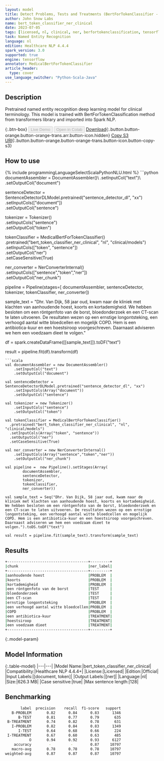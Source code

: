 ```yaml
---
layout: model
title: Detect Problems, Tests and Treatments (BertForTokenClassifier - Dutch)
author: John Snow Labs
name: bert_token_classifier_ner_clinical
date: 2023-07-05
tags: [licensed, nl, clinical, ner, berfortokenclassification, tensorflow]
task: Named Entity Recognition
language: nl
edition: Healthcare NLP 4.4.4
spark_version: 3.0
supported: true
engine: tensorflow
annotator: MedicalBertForTokenClassifier
article_header:
  type: cover
use_language_switcher: "Python-Scala-Java"
---
```


## Description

Pretrained named entity recognition deep learning model for clinical terminology. This model is trained with BertForTokenClassification method from transformers library and imported into Spark NLP.

{:.btn-box}
<button class="button button-orange" disabled>Live Demo</button>
<button class="button button-orange" disabled>Open in Colab</button>
[Download](https://s3.amazonaws.com/auxdata.johnsnowlabs.com/clinical/models/bert_token_classifier_ner_clinical_nl_4.4.4_3.0_1688590745618.zip){:.button.button-orange.button-orange-trans.arr.button-icon.hidden}
[Copy S3 URI](s3://auxdata.johnsnowlabs.com/clinical/models/bert_token_classifier_ner_clinical_nl_4.4.4_3.0_1688590745618.zip){:.button.button-orange.button-orange-trans.button-icon.button-copy-s3}

## How to use



<div class="tabs-box" markdown="1">
{% include programmingLanguageSelectScalaPythonNLU.html %}
```python
documentAssembler = DocumentAssembler()\
	.setInputCol("text")\
	.setOutputCol("document")

sentenceDetector = SentenceDetectorDLModel.pretrained("sentence_detector_dl", "xx")\
  .setInputCols(["document"])\
  .setOutputCol("sentence")

tokenizer = Tokenizer()\
  .setInputCols("sentence")\
  .setOutputCol("token")

tokenClassifier = MedicalBertForTokenClassifier()\
  .pretrained("bert_token_classifier_ner_clinical", "nl", "clinical/models")\
  .setInputCols(["token", "sentence"])\
  .setOutputCol("ner")\
  .setCaseSensitive(True)

ner_converter = NerConverterInternal()\
  .setInputCols(["sentence","token","ner"])\
  .setOutputCol("ner_chunk")

pipeline =  Pipeline(stages=[
		documentAssembler,
		sentenceDetector,
		tokenizer,
		tokenClassifier,
		ner_converter])


sample_text = "Dhr. Van Dijk, 58 jaar oud, kwam naar de kliniek met klachten van aanhoudende hoest, koorts en kortademigheid. We hebben besloten om een röntgenfoto van de borst, bloedonderzoek en een CT-scan te laten uitvoeren. De resultaten wezen op een ernstige longontsteking, een verhoogd aantal witte bloedcellen en mogelijk COPD. Hem is een antibiotica-kuur en een hoestsiroop voorgeschreven. Daarnaast adviseren we hem een voedzaam dieet te volgen."

df = spark.createDataFrame([[sample_text]]).toDF("text")

result = pipeline.fit(df).transform(df)
```
```scala
val documentAssembler = new DocumentAssembler()
	.setInputCol("text")
	.setOutputCol("document")

val sentenceDetector = SentenceDetectorDLModel.pretrained("sentence_detector_dl", "xx")
	.setInputCols(Array("document"))
	.setOutputCol("sentence")

val tokenizer = new Tokenizer()
	.setInputCols("sentence")
	.setOutputCol("token")

val tokenClassifier = MedicalBertForTokenClassifier()
  .pretrained("bert_token_classifier_ner_clinical", "nl", "clinical/models")
  .setInputCols(Array("token", "sentence"))
  .setOutputCol("ner")
  .setCaseSensitive(True)

val ner_converter = new NerConverterInternal()
	.setInputCols(Array("sentence","token","ner"))
	.setOutputCol("ner_chunk")

val pipeline =  new Pipeline().setStages(Array(
		documentAssembler,
		sentenceDetector,
		tokenizer,
		tokenClassifier,
		ner_converter))

val sample_text = Seq("Dhr. Van Dijk, 58 jaar oud, kwam naar de kliniek met klachten van aanhoudende hoest, koorts en kortademigheid. We hebben besloten om een röntgenfoto van de borst, bloedonderzoek en een CT-scan te laten uitvoeren. De resultaten wezen op een ernstige longontsteking, een verhoogd aantal witte bloedcellen en mogelijk COPD. Hem is een antibiotica-kuur en een hoestsiroop voorgeschreven. Daarnaast adviseren we hem een voedzaam dieet te volgen.").toDS.toDF("text")

val result = pipeline.fit(sample_text).transform(sample_text)
```
</div>

## Results

```bash
+-------------------------------------+---------+
|chunk                                |ner_label|
+-------------------------------------+---------+
|aanhoudende hoest                    |PROBLEM  |
|koorts                               |PROBLEM  |
|kortademigheid                       |PROBLEM  |
|een röntgenfoto van de borst         |TEST     |
|bloedonderzoek                       |TEST     |
|een CT-scan                          |TEST     |
|ernstige longontsteking              |PROBLEM  |
|een verhoogd aantal witte bloedcellen|PROBLEM  |
|COPD                                 |PROBLEM  |
|een antibiotica-kuur                 |TREATMENT|
|hoestsiroop                          |TREATMENT|
|een voedzaam dieet                   |TREATMENT|
+-------------------------------------+---------+
```

{:.model-param}
## Model Information

{:.table-model}
|---|---|
|Model Name:|bert_token_classifier_ner_clinical|
|Compatibility:|Healthcare NLP 4.4.4+|
|License:|Licensed|
|Edition:|Official|
|Input Labels:|[document, token]|
|Output Labels:|[ner]|
|Language:|nl|
|Size:|626.3 MB|
|Case sensitive:|true|
|Max sentence length:|128|

## Benchmarking

```bash
       label  precision    recall  f1-score   support
   B-PROBLEM       0.82      0.84      0.83      1346
      B-TEST       0.81      0.77      0.79       635
 B-TREATMENT       0.74      0.82      0.78       631
   I-PROBLEM       0.82      0.84      0.83      1349
      I-TEST       0.64      0.68      0.66       224
 I-TREATMENT       0.67      0.60      0.63       485
           O       0.94      0.92      0.93      6127
    accuracy        -         -        0.87     10797
   macro-avg       0.78      0.78      0.78     10797
weighted-avg       0.87      0.87      0.87     10797
```